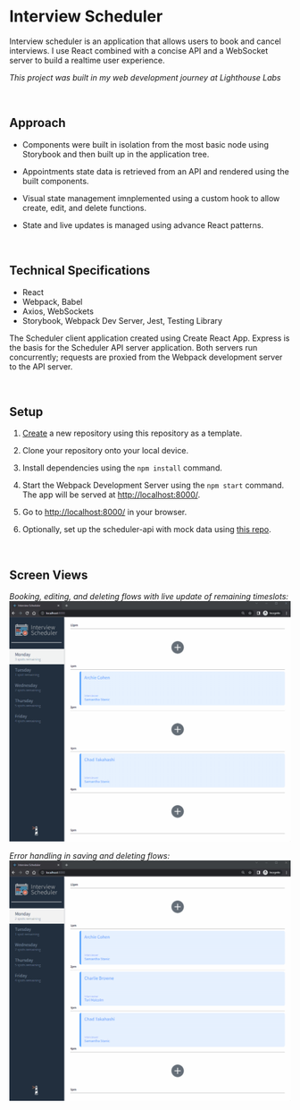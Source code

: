 # Interview Scheduler

Interview scheduler is an application that allows users to book and cancel interviews. I use React combined with a concise API and a WebSocket server to build a realtime user experience.  

*This project was built in my web development journey at Lighthouse Labs*

<br>

## Approach

* Components were built in isolation from the most basic node using Storybook and then built up in the application tree.

* Appointments state data is retrieved from an API and rendered using the built components.

* Visual state management imnplemented using a custom hook to allow create, edit, and delete functions.

* State and live updates is managed using advance React patterns.

<br>

## Technical Specifications

* React
* Webpack, Babel
* Axios, WebSockets
* Storybook, Webpack Dev Server, Jest, Testing Library

The Scheduler client application created using Create React App. Express is the basis for the Scheduler API server application.
Both servers run concurrently; requests are proxied from the Webpack development server to the API server.

<br>

## Setup

1. [Create](https://docs.github.com/en/repositories/creating-and-managing-repositories/creating-a-repository-from-a-template) a new repository using this repository as a template.
2. Clone your repository onto your local device.
3. Install dependencies using the `npm install` command.
3. Start the Webpack Development Server using the `npm start` command. The app will be served at <http://localhost:8000/>.
4. Go to <http://localhost:8000/> in your browser.

5. Optionally, set up the scheduler-api with mock data using [this repo](https://github.com/lighthouse-labs/scheduler-api).
<br>

## Screen Views

*Booking, editing, and deleting flows with live update of remaining timeslots:*
!["Booking, editing, and deleting flows:"](https://github.com/c5ho/scheduler/blob/master/docs/scheduler_flow.gif?raw=true)

*Error handling in saving and deleting flows:*
!["Error handling in saving and deleting flows:"](https://github.com/c5ho/scheduler/blob/master/docs/scheduler_error.gif?raw=true)
